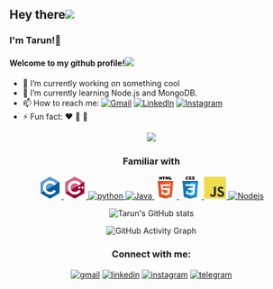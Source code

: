 <!-- <div align="center"> -->
## Hey there<img src="https://emojis.slackmojis.com/emojis/images/1584725500/8268/blob-hype.gif?1584725500" width="30px">
### I'm Tarun!👋
#### Welcome to my github profile!<img src="https://emojis.slackmojis.com/emojis/images/1562883039/5948/bongo_blob.gif?1562883039" width="30px">
<!-- <div/> -->

- 🔭 I’m currently working on something cool
- 🌱 I’m currently learning Node.js and MongoDB.
- 📫 How to reach me:  <a href="mailto:tarunkumar281200@gmail.com"><img src="https://img.shields.io/badge/-Gmail-c14438?style=flat-square&logo=Gmail&logoColor=white&link=mailto:tarunkumar281200@gmail.com" alt="Gmail"></a>
<a href="https://www.linkedin.com/in/tarun-kumar-7489651a0/"><img src="https://img.shields.io/badge/LinkedIn-%230077B5.svg?&style=flat-square&logo=linkedin&logoColor=white" alt="LinkedIn"></a>
<a href="https://www.instagram.com/tarun.2000/?hl=en"><img src="https://img.shields.io/badge/Instagram-%23E4405F.svg?&style=flat-square&logo=instagram&logoColor=white" alt="Instagram"></a>
- ⚡ Fun fact: :heart: :panda_face: :dog:
<!-- <p align="center"><img src="https://i.giphy.com/RThN0hOS2GO4M.gif" /></p> -->
<p align="center"><img src="https://media.tenor.com/images/adf07336af22551743b9eefc63e728e6/tenor.gif" /></p>


<h3 align="center">Familiar with</h3>
<p align="center">
    <a href="https://www.cprogramming.com/" target="_blank" title ="C"> <img
            src="https://raw.githubusercontent.com/devicons/devicon/master/icons/c/c-original.svg" alt="c" width="40"
            height="40" /> </a>
    <a href="https://www.w3schools.com/cpp/" target="_blank" title ="C++"> <img
            src="https://raw.githubusercontent.com/devicons/devicon/master/icons/cplusplus/cplusplus-original.svg"
            alt="cplusplus" width="40" height="40" /> </a>
    <a href="https://www.python.org" target="_blank" title ="Python"> <img
            src="https://cdn4.iconfinder.com/data/icons/logos-and-brands/512/267_Python_logo-1024.png" alt="python" width="40"
            height="40" /> </a>
    <a href="https://www.java.com/en/" target="_blank" title ="Java"> <img
            src="https://cdn4.iconfinder.com/data/icons/logos-and-brands/512/181_Java_logo_logos-1024.png" alt="Java" width="43"
            height="43" /> </a>
    <a href="https://www.w3.org/html/" target="_blank" title ="html"> <img
            src="https://raw.githubusercontent.com/devicons/devicon/master/icons/html5/html5-original-wordmark.svg" alt="HTML" width="40"
            height="40" /> </a>
     <a href="https://www.w3schools.com/css/" target="_blank" title ="css"> <img
            src="https://raw.githubusercontent.com/devicons/devicon/master/icons/css3/css3-original-wordmark.svg" alt="CSS" width="40"
            height="40" /> </a>
    <a href="https://developer.mozilla.org/en-US/docs/Web/JavaScript" target="_blank" title ="JavaScript"> <img
            src="https://raw.githubusercontent.com/devicons/devicon/master/icons/javascript/javascript-original.svg" alt="JavaScript" width="40"
            height="40" /> </a>
    <a href="https://nodejs.org" target="_blank" title ="Nodejs"> <img
            src="https://cdn4.iconfinder.com/data/icons/logos-3/454/nodejs-new-pantone-white-512.png" alt="Nodejs" width="45"
            height="40" /> </a>
<!--    <a href="https://www.cprogramming.com/" target="_blank" title ="C"> <img
            src="https://raw.githubusercontent.com/devicons/devicon/master/icons/c/c-original.svg" alt="c" width="40"
            height="40" /> </a>
    <a href="https://www.cprogramming.com/" target="_blank" title ="C"> <img
            src="https://raw.githubusercontent.com/devicons/devicon/master/icons/c/c-original.svg" alt="c" width="40"
            height="40" /> </a>
    <a href="https://www.cprogramming.com/" target="_blank" title ="C"> <img
            src="https://raw.githubusercontent.com/devicons/devicon/master/icons/c/c-original.svg" alt="c" width="40"
            height="40" /> </a>
    <a href="https://www.cprogramming.com/" target="_blank" title ="C"> <img
            src="https://raw.githubusercontent.com/devicons/devicon/master/icons/c/c-original.svg" alt="c" width="40"
            height="40" /> </a>
    <a href="https://www.cprogramming.com/" target="_blank" title ="C"> <img
            src="https://raw.githubusercontent.com/devicons/devicon/master/icons/c/c-original.svg" alt="c" width="40"
            height="40" /> </a>
    <a href="https://www.cprogramming.com/" target="_blank" title ="C"> <img
            src="https://raw.githubusercontent.com/devicons/devicon/master/icons/c/c-original.svg" alt="c" width="40"
            height="40" /> </a>
    <a href="https://www.cprogramming.com/" target="_blank" title ="C"> <img
            src="https://raw.githubusercontent.com/devicons/devicon/master/icons/c/c-original.svg" alt="c" width="40"
            height="40" /> </a>
    <a href="https://www.cprogramming.com/" target="_blank" title ="C"> <img
            src="https://raw.githubusercontent.com/devicons/devicon/master/icons/c/c-original.svg" alt="c" width="40"
            height="40" /> </a>
    <a href="https://www.cprogramming.com/" target="_blank" title ="C"> <img
            src="https://raw.githubusercontent.com/devicons/devicon/master/icons/c/c-original.svg" alt="c" width="40"
            height="40" /> </a>
    <a href="https://www.cprogramming.com/" target="_blank" title ="C"> <img
            src="https://raw.githubusercontent.com/devicons/devicon/master/icons/c/c-original.svg" alt="c" width="40"
            height="40" /> </a>
    <a href="https://www.cprogramming.com/" target="_blank" title ="C"> <img
            src="https://raw.githubusercontent.com/devicons/devicon/master/icons/c/c-original.svg" alt="c" width="40"
            height="40" /> </a>
    <a href="https://www.cprogramming.com/" target="_blank" title ="C"> <img
            src="https://raw.githubusercontent.com/devicons/devicon/master/icons/c/c-original.svg" alt="c" width="40"
            height="40" /> </a>
    <a href="https://www.cprogramming.com/" target="_blank" title ="C"> <img
            src="https://raw.githubusercontent.com/devicons/devicon/master/icons/c/c-original.svg" alt="c" width="40"
            height="40" /> </a> -->

<!-- copy from position 0 for addition else it will result in adjustment problem on y-axis:) -->
</p>


<div align="center">
  
  ![Tarun's GitHub stats](https://github-readme-stats.vercel.app/api?username=Tarun-19&theme=vue-dark&show_icons=true)
  
<div/>



<div align="center">

![GitHub Activity Graph](https://activity-graph.herokuapp.com/graph?username=Tarun-19&bg_color=1F222E&color=F8D866&line=F85D7F&point=FFFFFF&hide_border=true)

<div/>


<h3 align="center">Connect with me:</h3>
<p align="center">
    <a href="mailto:tarunkumar281200@gmail.com" target="blank"><img align="center"
            src="https://cdn4.iconfinder.com/data/icons/logos-brands-in-colors/48/google-gmail-1024.png" alt="gmail" height="45"
            width="45" /></a>
    <a href="https://www.linkedin.com/in/tarun-kumar-7489651a0/" target="blank"><img align="center"
            src="https://cdn.iconscout.com/icon/free/png-64/linkedin-208-916919.png" alt="linkedin" height="41"
            width="41" /></a>
    <a href="https://www.instagram.com/tarun.2000/?hl=en" target="blank"><img align="center"
            src="https://cdn.iconscout.com/icon/free/png-64/instagram-216-721958.png" alt="instagram" height="40"
            width="40" /></a>
    <a href="https://t.me/Sinchan_10" target="blank"><img align="center"
            src="https://cdn0.iconfinder.com/data/icons/social-network-24/512/Telegram-512.png" alt="telegram" height="53"
            width="53" /></a>
</p>
